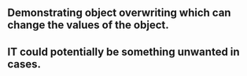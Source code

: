 ## Demonstrating object overwriting which can change the values of the object. 
## IT could potentially be something unwanted in cases.
